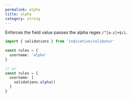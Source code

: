 ```yaml
---
permalink: alpha
title: alpha
category: string
---
```


Enforces the field value passes the alpha regex `/^[a-z]+$/i`.
 
```ts
import { validations } from 'indicative/validator'
 
const rules = {
  username: 'alpha'
}
 
// or
const rules = {
  username: [
    validations.alpha()
  ]
}
```